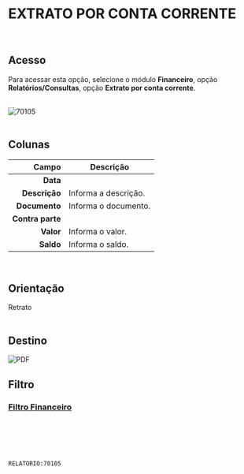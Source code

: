 # EXTRATO POR CONTA CORRENTE
<br>

## Acesso
Para acessar esta opção, selecione o módulo **Financeiro**, opção **Relatórios/Consultas**, opção **Extrato por conta corrente**.
<br>
<br>

![70105](https://raw.githubusercontent.com/netforcews/docs-siscom/master/relatorios/imagens/70105.png)
<br>
<br>

## Colunas
Campo | Descrição
--:|---
**Data** | 
**Descrição** | Informa a descrição.
**Documento** | Informa o documento.
**Contra parte** | 
**Valor** | Informa o valor.
**Saldo** | Informa o saldo.
<br>

## Orientação
Retrato   
<br>

## Destino
 ![PDF](https://raw.githubusercontent.com/netforcews/docs-siscom/master/relatorios/imagens/pdf-48.png)
<br>

## Filtro
### [Filtro Financeiro](/geral/rel-fin-extrato-conta.md)
<br>
<br>
<br>
<br>

```RELATORIO:70105```
